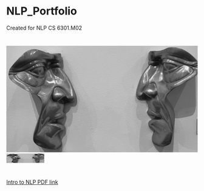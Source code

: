 # NLP_Portfolio
Created for NLP CS 6301.M02
#
#
![NlP](https://github.com/jacobvillegas/NLP_Portfolio/blob/5b519bb4a0ea3e7cf88be617e74b1e6ac1cd4da1/IMG_0441.jpeg)
<img src="https://github.com/jacobvillegas/NLP_Portfolio/blob/5b519bb4a0ea3e7cf88be617e74b1e6ac1cd4da1/IMG_0441.jpeg" width="100" height="25">
#
[Intro to NLP PDF link](https://github.com/jacobvillegas/NLP_Portfolio/raw/main/Introduction%20to%20Natural%20Language%20Processing.pdf)
